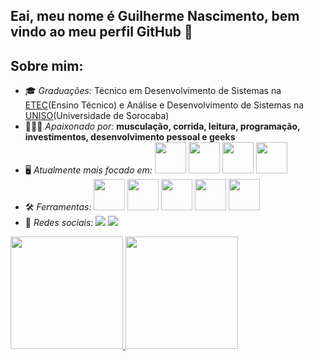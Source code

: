 ## Eai, meu nome é Guilherme Nascimento, bem vindo ao meu perfil GitHub 👋

## Sobre mim:
- 🎓 *Graduações:* Técnico em Desenvolvimento de Sistemas na <a href="https://www.etecsr.com.br">ETEC</a>(Ensino Técnico) e Análise e Desenvolvimento de Sistemas na <a href="uniso.br/home">UNISO</a>(Universidade de Sorocaba)
- 🙋🏻‍♂️ *Apaixonado por:* **musculação, corrida, leitura, programação, investimentos, desenvolvimento pessoal e geeks**
- 🖥️ *Atualmente mais focado em:*
  <div style="display: inline">
    <img width='50' height='50' src="https://cdn.jsdelivr.net/gh/devicons/devicon@latest/icons/java/java-original.svg"/>
    <img width='50' height='50' src="https://cdn.jsdelivr.net/gh/devicons/devicon@latest/icons/spring/spring-original.svg"/>
    <img width='50' height='50' src="https://cdn.jsdelivr.net/gh/devicons/devicon@latest/icons/mysql/mysql-original.svg"/>
    <img width='50' height='50' src="https://cdn.jsdelivr.net/gh/devicons/devicon@latest/icons/mongodb/mongodb-original.svg"/>
  </div>
- 🛠️ *Ferramentas:*
  <div style="display: inline">
    <img width='50' height='50' src="https://cdn.jsdelivr.net/gh/devicons/devicon@latest/icons/intellij/intellij-original.svg"/>
    <img width='50' height='50' src="https://cdn.jsdelivr.net/gh/devicons/devicon@latest/icons/eclipse/eclipse-original.svg"/>
    <img width='50' height='50' src="https://cdn.jsdelivr.net/gh/devicons/devicon@latest/icons/vscode/vscode-original.svg"/>
    <img width='50' height='50' src="https://cdn.jsdelivr.net/gh/devicons/devicon@latest/icons/postman/postman-original.svg"/>
    <img width='50' height='50' src="https://cdn.jsdelivr.net/gh/devicons/devicon@latest/icons/git/git-original.svg"/>
  </div>
- 📱 *Redes sociais:*
  <div style="display: inline">
    <a href="https://www.linkedin.com/in/guilhermenascimeento/"><img src="https://img.shields.io/badge/linkedin-%230077B5.svg?style=for-the-badge&logo=linkedin&logoColor=white"></a>
    <a href="mailto:guilherme_nascimeento18@outlook.com"><img src="https://img.shields.io/badge/Microsoft_Outlook-0078D4?style=for-the-badge&logo=microsoft-outlook&logoColor=white"></a>
  </div>

<div>
<a href="https://github.com/guinascimentoo">
<img loading="lazy" height="180em" src="https://github-readme-stats.vercel.app/api/top-langs/?username=guinascimentoo&layout=compact&langs_count=7&theme=dracula"/>
<img loading="lazy" height="180em" src="https://github-readme-stats.vercel.app/api?username=guinascimentoo&show_icons=true&theme=dracula&include_all_commits=true&count_private=true"/>
</div>
